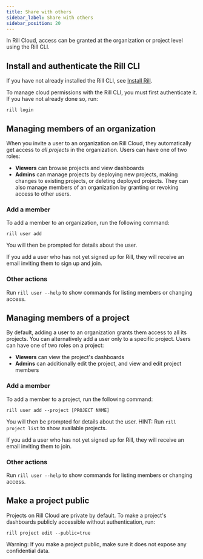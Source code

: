 ```yaml
---
title: Share with others
sidebar_label: Share with others
sidebar_position: 20
---
```


In Rill Cloud, access can be granted at the organization or project level using the Rill CLI.

## Install and authenticate the Rill CLI

If you have not already installed the Rill CLI, see [Install Rill](../develop/install.md).

To manage cloud permissions with the Rill CLI, you must first authenticate it. If you have not already done so, run:
```
rill login
```

## Managing members of an organization

When you invite a user to an organization on Rill Cloud, they automatically get access to *all projects* in the organization. Users can have one of two roles:

- **Viewers** can browse projects and view dashboards
- **Admins** can manage projects by deploying new projects, making changes to existing projects, or deleting deployed projects. They can also manage members of an organization by granting or revoking access to other users.  
  
### Add a member

To add a member to an organization, run the following command:
```
rill user add
```
You will then be prompted for details about the user.

If you add a user who has not yet signed up for Rill, they will receive an email inviting them to sign up and join.

### Other actions

Run `rill user --help` to show commands for listing members or changing access.

## Managing members of a project

By default, adding a user to an organization grants them access to all its projects. You can alternatively add a user only to a specific project. Users can have one of two roles on a project:

- **Viewers** can view the project's dashboards
- **Admins** can additionally edit the project, and view and edit project members

### Add a member

To add a member to a project, run the following command:
```
rill user add --project [PROJECT NAME]
```
You will then be prompted for details about the user. HINT: Run `rill project list` to show available projects.

If you add a user who has not yet signed up for Rill, they will receive an email inviting them to join.

### Other actions

Run `rill user --help` to show commands for listing members or changing access.

## Make a project public

Projects on Rill Cloud are private by default. To make a project's dashboards publicly accessible without authentication, run:
```
rill project edit --public=true
```

Warning: If you make a project public, make sure it does not expose any confidential data.
